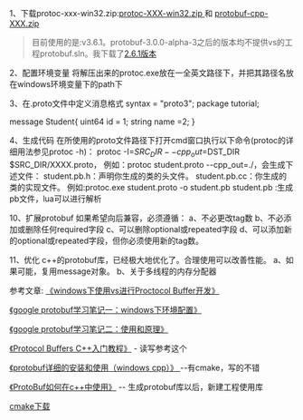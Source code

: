 1、下载protoc-xxx-win32.zip:[protoc-XXX-win32.zip
](https://github.com/protocolbuffers/protobuf/tags) 和 [protobuf-cpp-XXX.zip](https://github.com/protocolbuffers/protobuf/tags)

> 目前使用的是:v3.6.1。protobuf-3.0.0-alpha-3之后的版本均不提供vs的工程protobuf.sln。我下载了[2.6.1版本](https://github.com/protocolbuffers/protobuf/releases/tag/v2.6.1)
> 
2、配置环境变量
将解压出来的protoc.exe放在一全英文路径下，并把其路径名放在windows环境变量下的path下

3、在.proto文件中定义消息格式
syntax = "proto3";
package tutorial;

message Student{
    uint64 id = 1;
    string name =2;
}

4、生成代码
在所使用的proto文件路径下打开cmd窗口执行以下命令(protoc的详细用法参见protoc -h)：
protoc -I=$SRC_DIR --cpp_out=$DST_DIR $SRC_DIR/XXXX.proto，
例如：protoc student.proto --cpp_out=./，会生成下述文件：
student.pb.h：声明你生成的类的头文件。
student.pb.cc：你生成的类的实现文件。
例如:protoc.exe student.proto -o student.pb
student.pb :生成pb文件，lua可以进行解析



10、扩展protobuf
如果希望向后兼容，必须遵循：
a、不必更改tag数
b、不必添加或删除任何required字段
c、可以删除optional或repeated字段
d、可以添加新的optional或repeated字段，但你必须使用新的tag数。

 
11、优化
c++的protobuf库，已经极大地优化了。合理使用可以改善性能。
a、如果可能，复用message对象。
b、关于多线程的内存分配器

参考文章:
[《windows下使用vs进行Proctocol Buffer开发》](https://www.cnblogs.com/ppzbty/p/5412014.html)

[《google protobuf学习笔记一：windows下环境配置》](https://blog.csdn.net/majianfei1023/article/details/45371743)

[《google protobuf学习笔记二：使用和原理》](https://blog.csdn.net/majianfei1023/article/details/45112415)

[《Protocol Buffers C++入门教程》](https://blog.csdn.net/K346K346/article/details/51754431) - 读写参考这个

[《protobuf详细的安装和使用（windows cpp）》  ](https://blog.csdn.net/program_anywhere/article/details/77365876) --有cmake，写的不错

[《ProtoBuf如何在c++中使用》](https://blog.csdn.net/qq_15267341/article/details/80107293) -- 生成protobuf库以后，新建工程使用库

[cmake下载](https://github.com/Kitware/CMake/releases/download/v3.13.4/cmake-3.13.4-win64-x64.msi)